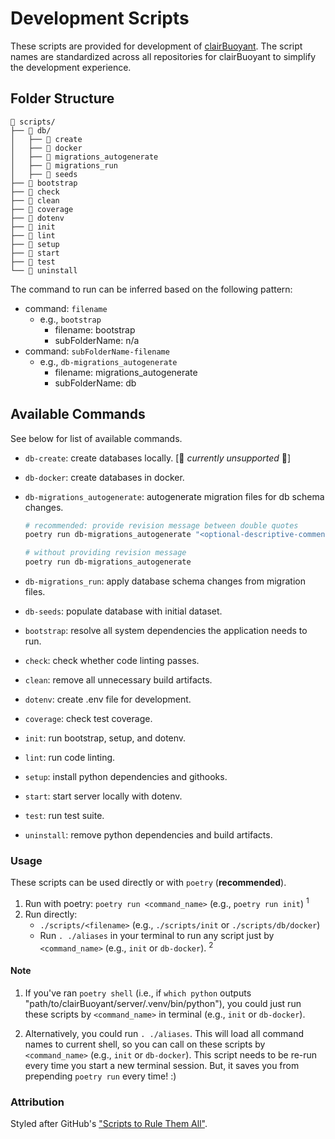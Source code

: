 # Development Scripts

These scripts are provided for development of [clairBuoyant](https://www.github.com/clairBuoyant). The script names are standardized across all repositories for clairBuoyant to simplify the development experience.

## Folder Structure

```
📂 scripts/
├── 📂 db/
│   ├── 📄 create
│   ├── 📄 docker
│   ├── 📄 migrations_autogenerate
│   ├── 📄 migrations_run
│   ├── 📄 seeds
├── 📄 bootstrap
├── 📄 check
├── 📄 clean
├── 📄 coverage
├── 📄 dotenv
├── 📄 init
├── 📄 lint
├── 📄 setup
├── 📄 start
├── 📄 test
└── 📄 uninstall
```

The command to run can be inferred based on the following pattern:

- command: `filename`
  - e.g., `bootstrap`
    - filename: bootstrap
    - subFolderName: n/a
- command: `subFolderName-filename`
  - e.g., `db-migrations_autogenerate`
    - filename: migrations_autogenerate
    - subFolderName: db

## Available Commands

See below for list of available commands.

- `db-create`: create databases locally. [🚧 _currently unsupported_ 🚧]
- `db-docker`: create databases in docker.
- `db-migrations_autogenerate`: autogenerate migration files for db schema changes.

  ```bash
  # recommended: provide revision message between double quotes
  poetry run db-migrations_autogenerate "<optional-descriptive-comment>"

  # without providing revision message
  poetry run db-migrations_autogenerate
  ```

- `db-migrations_run`: apply database schema changes from migration files.
- `db-seeds`: populate database with initial dataset.
- `bootstrap`: resolve all system dependencies the application needs to run.
- `check`: check whether code linting passes.
- `clean`: remove all unnecessary build artifacts.
- `dotenv`: create .env file for development.
- `coverage`: check test coverage.
- `init`: run bootstrap, setup, and dotenv.
- `lint`: run code linting.
- `setup`: install python dependencies and githooks.
- `start`: start server locally with dotenv.
- `test`: run test suite.
- `uninstall`: remove python dependencies and build artifacts.

### Usage

These scripts can be used directly or with `poetry` (**recommended**).

1. Run with poetry: `poetry run <command_name>` (e.g., `poetry run init`) <sup>1</sup>
2. Run directly:
   - `./scripts/<filename>` (e.g., `./scripts/init` or `./scripts/db/docker`)
   - Run `. ./aliases` in your terminal to run any script just by `<command_name>` (e.g., `init` or `db-docker`). <sup>2</sup>

#### Note

1. If you've ran `poetry shell` (i.e., if `which python` outputs "path/to/clairBuoyant/server/.venv/bin/python"), you could just run these scripts by `<command_name>` in terminal (e.g., `init` or `db-docker`).

2. Alternatively, you could run `. ./aliases`. This will load all command names to current shell, so you can call on these scripts by `<command_name>` (e.g., `init` or `db-docker`). This script needs to be re-run every time you start a new terminal session. But, it saves you from prepending `poetry run` every time! :)

### Attribution

Styled after GitHub's ["Scripts to Rule Them All"](https://github.com/github/scripts-to-rule-them-all).
